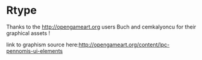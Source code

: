 Rtype
=====
Thanks to the http://opengameart.org users Buch and cemkalyoncu for their graphical assets !

link to graphism source here:http://opengameart.org/content/lpc-pennomis-ui-elements
